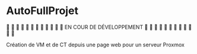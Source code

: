 # AutoFullProjet

:construction: :construction: :construction: :construction: :construction: :construction: :construction: :construction: :construction: :construction: :construction: :construction:
EN COUR DE DÉVELOPPEMENT
:construction: :construction: :construction: :construction: :construction: :construction: :construction: :construction: :construction: :construction: :construction: :construction:


Création de VM et de CT depuis une page web pour un serveur Proxmox
